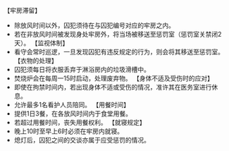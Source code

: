 【牢房滞留】
- 除放风时间以外，囚犯须待在与囚犯编号对应的牢房之内。
- 若在非放风时间被发现身处牢房外，将当场被移送至惩罚室（惩罚室关禁闭2天）。
【监视体制】
- 看守会常时巡逻，一旦发现囚犯有违反规定的行为，则会将其移送至惩罚室。
【衣物的处理】
- 囚犯须每日将衣服丢弃于淋浴房内的垃圾滑槽中。
- 焚烧炉会在每周一15时启动，处理废弃物。
【身体不适及受伤时的应对】
- 即使在拘禁时间内，若出现身体不适或受伤的情况，准许其在医务室进行休息。
- 允许最多1名看护人员陪同。
【用餐时间】
- 提供1日3餐，在各放风时间内于食堂用餐。
- 若超过用餐时间，丧失用餐权利。
【就寝规定】
- 晚上10时至早上6时必须在牢房内就寝。
- 熄灯后，囚犯之间的交谈亦属于应受惩罚的情况。